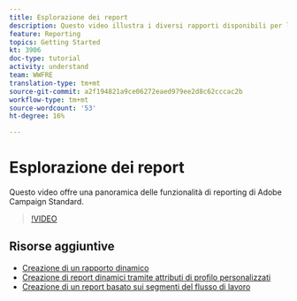 ```yaml
---
title: Esplorazione dei report
description: Questo video illustra i diversi rapporti disponibili per la consegna tramite e-mail.
feature: Reporting
topics: Getting Started
kt: 3906
doc-type: tutorial
activity: understand
team: WWFRE
translation-type: tm+mt
source-git-commit: a2f194821a9ce06272eaed979ee2d8c62cccac2b
workflow-type: tm+mt
source-wordcount: '53'
ht-degree: 16%

---
```



# Esplorazione dei report

Questo video offre una panoramica delle funzionalità di reporting di  Adobe Campaign Standard.

>[!VIDEO](https://video.tv.adobe.com/v/23021?quality=12)

## Risorse aggiuntive

* [Creazione di un rapporto dinamico](/help/reporting/creating-a-dynamic-report.md)
* [Creazione di report dinamici tramite attributi di profilo personalizzati](/help/reporting/custom-profile-attributes-dynamic-reports.md)
* [Creazione di un report basato sui segmenti del flusso di lavoro](/help/reporting/report-on-workflow-segments.md)
